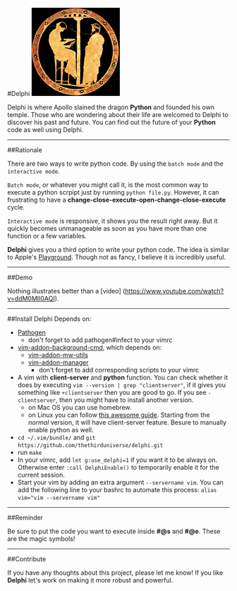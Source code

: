 #Delphi
![Oracle of Delphi](./delphi.jpg)

Delphi is where Apollo slained the dragon **Python** and founded his own temple. Those who are wondering about their life are welcomed to Delphi to discover his past and future. You can find out the future of your **Python** code as well using Delphi.

---

##Rationale

There are two ways to write python code. By using the `batch mode` and the `interactive mode`. 

`Batch mode`, or whatever you might call it, is the most common way to execute a python scrpipt just by running `python file.py`. However, it can frustrating to have a **change-close-execute-open-change-close-execute** cycle.

`Interactive mode` is responsive, it shows you the result right away. But it quickly becomes unmanageable as soon as you have more than one function or a few variables.

**Delphi** gives you a third option to write your python code. The idea is similar to Apple's [Playground](https://developer.apple.com/swift/blog/?id=24). Though not as fancy, I believe it is incredibly useful.

---

##Demo

Nothing illustrates better than a [video] (https://www.youtube.com/watch?v=ddM0MlI0AQI).

---

##Install
Delphi Depends on:

* [Pathogen](https://github.com/tpope/vim-pathogen)
	* don't forget to add pathogen#infect to your vimrc	
* [vim-addon-background-cmd](https://github.com/MarcWeber/vim-addon-background-cmd), which depends on:
	* [vim-addon-mw-utils](https://github.com/MarcWeber/vim-addon-mw-utils)
	* [vim-addon-manager](https://github.com/MarcWeber/vim-addon-manager)
		* don't forget to add corresponding scripts to your vimrc
* A vim with **client-server** and **python** function. You can check whether it does by executing `vim --version | grep "clientserver"`, if it gives you something like `+clientserver` then you are good to go. If you see `-clientserver`, then you might have to install another version.
	* on Mac OS you can use homebrew.
	* on Linux you can follow [this awesome guide](https://github.com/Valloric/YouCompleteMe/wiki/Building-Vim-from-source). Starting from the *normal* version, it will have client-server feature. Besure to manually enable python as well.
* `cd ~/.vim/bundle/` and `git https://github.com/thethirduniverse/delphi.git`
* run `make`
* In your vimrc, add `let g:use_delphi=1` if you want it to be always on. Otherwise enter `:call DelphiEnable()` to temporarily enable it for the current session.
* Start your vim by adding an extra argument `--servername vim`. You can add the following line to your bashrc to automate this process: `alias vim="vim --servername vim"`

___

##Reminder

Be sure to put the code you want to execute inside **#@s** and **#@e**. These are the magic symbols!
	
___

##Contribute

If you have any thoughts about this project, please let me know! If you like **Delphi** let's work on making it more robust and powerful.
